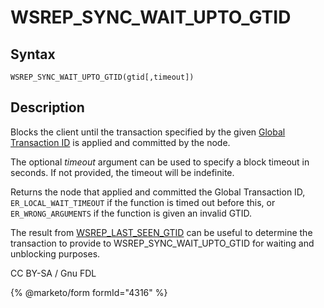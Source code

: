 # WSREP\_SYNC\_WAIT\_UPTO\_GTID

## Syntax

```
WSREP_SYNC_WAIT_UPTO_GTID(gtid[,timeout])
```

## Description

Blocks the client until the transaction specified by the given [Global Transaction ID](../../../../ha-and-performance/standard-replication/gtid.md) is applied and committed by the node.

The optional _timeout_ argument can be used to specify a block timeout in seconds. If not provided, the timeout will be indefinite.

Returns the node that applied and committed the Global Transaction ID, `ER_LOCAL_WAIT_TIMEOUT` if the function is timed out before this, or `ER_WRONG_ARGUMENTS` if the function is given an invalid GTID.

The result from [WSREP\_LAST\_SEEN\_GTID](wsrep_last_seen_gtid.md) can be useful to determine the transaction to provide to WSREP\_SYNC\_WAIT\_UPTO\_GTID for waiting and unblocking purposes.

CC BY-SA / Gnu FDL

{% @marketo/form formId="4316" %}
